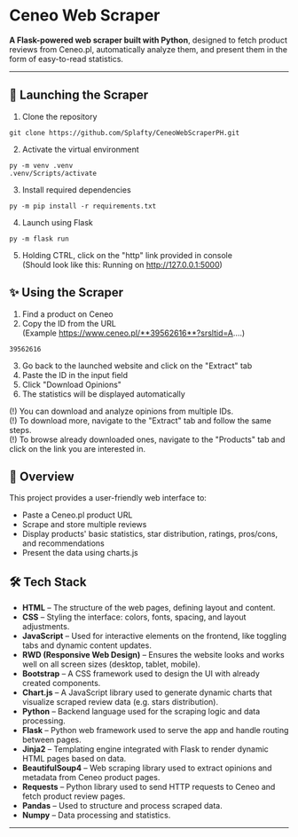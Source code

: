 # Ceneo Web Scraper

**A Flask-powered web scraper built with Python**, designed to fetch product reviews from Ceneo.pl, automatically analyze them, and present them in the form of easy-to-read statistics.

---

## 🚀 Launching the Scraper

1. Clone the repository
```
git clone https://github.com/Splafty/CeneoWebScraperPH.git
```
2. Activate the virtual environment
```
py -m venv .venv
.venv/Scripts/activate
```
3. Install required dependencies
```
py -m pip install -r requirements.txt
```
4. Launch using Flask
```
py -m flask run
```
5. Holding CTRL, click on the "http" link provided in console  
(Should look like this: Running on http://127.0.0.1:5000)

## ✨ Using the Scraper

1. Find a product on Ceneo
2. Copy the ID from the URL  
(Example https://www.ceneo.pl/**39562616**?srsltid=A....)
```
39562616
```
3. Go back to the launched website and click on the "Extract" tab
4. Paste the ID in the input field
5. Click "Download Opinions"
6. The statistics will be displayed automatically

(!) You can download and analyze opinions from multiple IDs.  
(!) To download more, navigate to the "Extract" tab and follow the same steps.  
(!) To browse already downloaded ones, navigate to the "Products" tab and click on the link you are interested in.

## 📂 Overview

This project provides a user-friendly web interface to:
- Paste a Ceneo.pl product URL
- Scrape and store multiple reviews
- Display products' basic statistics, star distribution, ratings, pros/cons, and recommendations
- Present the data using charts.js

## 🛠️ Tech Stack

- **HTML** – The structure of the web pages, defining layout and content.
- **CSS** – Styling the interface: colors, fonts, spacing, and layout adjustments.
- **JavaScript** – Used for interactive elements on the frontend, like toggling tabs and dynamic content updates.
- **RWD (Responsive Web Design)** – Ensures the website looks and works well on all screen sizes (desktop, tablet, mobile).
- **Bootstrap** – A CSS framework used to design the UI with already created components.
- **Chart.js** – A JavaScript library used to generate dynamic charts that visualize scraped review data (e.g. stars distribution).
- **Python** – Backend language used for the scraping logic and data processing.
- **Flask** – Python web framework used to serve the app and handle routing between pages.
- **Jinja2** – Templating engine integrated with Flask to render dynamic HTML pages based on data.
- **BeautifulSoup4** – Web scraping library used to extract opinions and metadata from Ceneo product pages.
- **Requests** – Python library used to send HTTP requests to Ceneo and fetch product review pages.
- **Pandas** – Used to structure and process scraped data.
- **Numpy** – Data processing and statistics.

---
